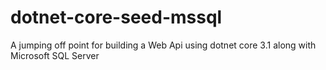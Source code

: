 # dotnet-core-seed-mssql
A jumping off point for building a Web Api using dotnet core 3.1 along with Microsoft SQL Server
